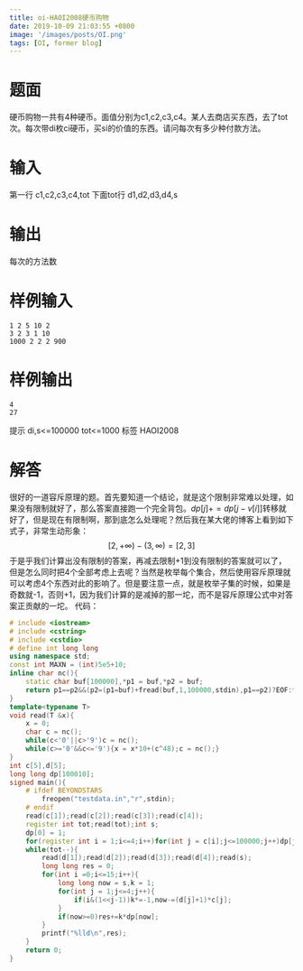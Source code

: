 ```yaml
---
title: oi-HAOI2008硬币购物
date: 2019-10-09 21:03:55 +0800
image: '/images/posts/OI.png'
tags: [OI, former blog]
---
```


# 题面
硬币购物一共有4种硬币。面值分别为c1,c2,c3,c4。某人去商店买东西，去了tot次。每次带di枚ci硬币，买si的价值的东西。请问每次有多少种付款方法。
#  输入
第一行 c1,c2,c3,c4,tot 下面tot行 d1,d2,d3,d4,s
#  输出
每次的方法数

#  样例输入
```
1 2 5 10 2
3 2 3 1 10
1000 2 2 2 900
```
#  样例输出
```
4
27
```
提示
di,s<=100000
tot<=1000
标签
HAOI2008
# 解答
很好的一道容斥原理的题。首先要知道一个结论，就是这个限制非常难以处理，如果没有限制就好了，那么答案直接跑一个完全背包。$dp[j] += dp[j-v[i]]$转移就好了，但是现在有限制啊，那到底怎么处理呢？然后我在某大佬的博客上看到如下式子，非常生动形象：
$$[2,+\infty)-(3,\infty)=[2,3]$$
于是乎我们计算出没有限制的答案，再减去限制+1到没有限制的答案就可以了，但是怎么同时把4个全部考虑上去呢？当然是枚举每个集合，然后使用容斥原理就可以考虑4个东西对此的影响了。但是要注意一点，就是枚举子集的时候，如果是奇数就-1，否则+1，因为我们计算的是减掉的那一坨，而不是容斥原理公式中对答案正贡献的一坨。
代码：
```cpp
# include <iostream>
# include <cstring>
# include <cstdio>
# define int long long
using namespace std;
const int MAXN = (int)5e5+10;
inline char nc(){
	static char buf[100000],*p1 = buf,*p2 = buf;
	return p1==p2&&(p2=(p1=buf)+fread(buf,1,100000,stdin),p1==p2)?EOF:*p1++;
}
template<typename T>
void read(T &x){
	x = 0;
	char c = nc();
	while(c<'0'||c>'9')c = nc();
	while(c>='0'&&c<='9'){x = x*10+(c^48);c = nc();}
}
int c[5],d[5];
long long dp[100010];
signed main(){
	# ifdef BEYONDSTARS
		freopen("testdata.in","r",stdin);
	# endif
	read(c[1]);read(c[2]);read(c[3]);read(c[4]);
	register int tot;read(tot);int s;
	dp[0] = 1;
	for(register int i = 1;i<=4;i++)for(int j = c[i];j<=100000;j++)dp[j]+=dp[j-c[i]];
	while(tot--){
		read(d[1]);read(d[2]);read(d[3]);read(d[4]);read(s);
		long long res = 0;
		for(int i =0;i<=15;i++){
			long long now = s,k = 1;
			for(int j = 1;j<=4;j++){
				if(i&(1<<j-1))k*=-1,now-=(d[j]+1)*c[j];
			}
			if(now>=0)res+=k*dp[now];
		}
		printf("%lld\n",res);
	}
	return 0;
}
```
